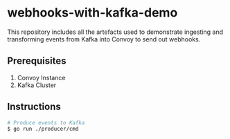 # webhooks-with-kafka-demo
This repository includes all the artefacts used to demonstrate ingesting and transforming events from Kafka into Convoy to send out webhooks.

## Prerequisites
1. Convoy Instance
2. Kafka Cluster

## Instructions
```bash
# Produce events to Kafka
$ go run ./producer/cmd
```
